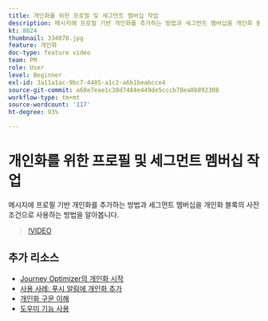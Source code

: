 ```yaml
---
title: 개인화를 위한 프로필 및 세그먼트 멤버십 작업
description: 메시지에 프로필 기반 개인화를 추가하는 방법과 세그먼트 멤버십을 개인화 블록의 사전 조건으로 사용하는 방법을 알아봅니다.
kt: 8024
thumbnail: 334078.jpg
feature: 개인화
doc-type: feature video
team: PM
role: User
level: Beginner
exl-id: 3a11a1ac-9bc7-4485-a1c2-a6b1beabcce4
source-git-commit: a68e7eae1c38d7484e449de5cccb78ea8b892308
workflow-type: tm+mt
source-wordcount: '117'
ht-degree: 93%

---
```


# 개인화를 위한 프로필 및 세그먼트 멤버십 작업

메시지에 프로필 기반 개인화를 추가하는 방법과 세그먼트 멤버십을 개인화 블록의 사전 조건으로 사용하는 방법을 알아봅니다.

>[!VIDEO](https://video.tv.adobe.com/v/334078?quality=12)

## 추가 리소스

* [Journey Optimizer의 개인화 시작](https://experienceleague.adobe.com/docs/journey-optimizer/using/create-messages/personalization/personalize.html?lang=ko)
* [사용 사례: 푸시 알림에 개인화 추가](https://experienceleague.adobe.com/docs/journey-optimizer/using/personalization/personalization-use-cases/personalization-use-case.html)
* [개인화 구문 이해](https://experienceleague.adobe.com/docs/journey-optimizer/using/create-messages/personalization/personalization-syntax.html?lang=ko)
* [도우미 기능 사용](https://experienceleague-review.corp.adobe.com/docs/journey-optimizer/using/create-messages/personalization/functions/functions.html?lang=ko)
